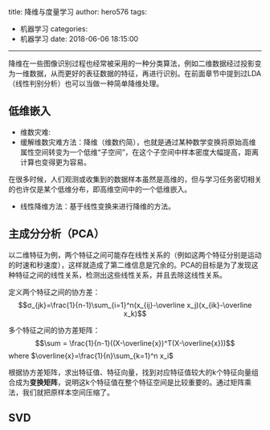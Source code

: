 title: 降维与度量学习
author: hero576
tags:
  - 机器学习
categories:
  - 机器学习
date: 2018-06-06 18:15:00
---
> 
<!-- more -->


降维在一些图像识别过程也经常被采用的一种分类算法，例如二维数据经过投影变为一维数据，从而更好的表征数据的特征，再进行识别。在前面章节中提到过LDA（线性判别分析）也可以当做一种简单降维处理。

## 低维嵌入
- 维数灾难:
- 缓解维数灾难方法：降维（维数约简），也就是通过某种数学变换将原始高维属性空间转变为一个低维“子空间”，在这个子空间中样本密度大幅提高，距离计算也变得更为容易。 

在很多时候，人们观测或收集到的数据样本虽然是高维的，但与学习任务密切相关的也许仅是某个低维分布，即高维空间中的一个低维嵌入。   
- 线性降维方法：基于线性变换来进行降维的方法。

## 主成分分析（PCA）
 以二维特征为例，两个特征之间可能存在线性关系的（例如这两个特征分别是运动的时速和秒速度），这样就造成了第二维信息是冗余的。PCA的目标是为了发现这种特征之间的线性关系，检测出这些线性关系，并且去除这线性关系。

定义两个特征之间的协方差：
$$σ_{jk}=\frac{1}{n-1}\sum_{i=1}^n(x_{ij}-\overline x_j)(x_{ik}-\overline x_k)$$

多个特征之间的协方差矩阵：
$$\sum = \frac{1}{n-1}((X-\overline{x})^T(X-\overline{x}))$$
where $\overline{x}=\frac{1}{n}\sum_{k=1}^n x_i$

根据协方差矩阵，求出特征值、特征向量，找到对应特征值较大的k个特征向量组合成为**变换矩阵**，说明这k个特征值在整个特征空间是比较重要的。通过矩阵乘法，我们就把原样本空间压缩了。

## SVD






